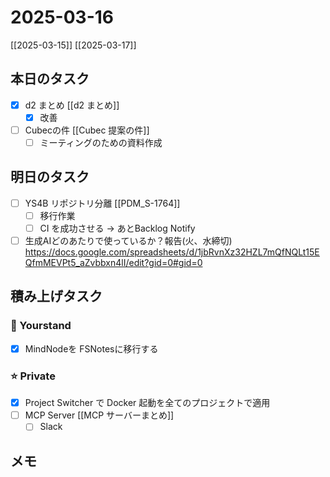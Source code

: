 # 2025-03-16

[[2025-03-15]] [[2025-03-17]]

## 本日のタスク

- [x] d2 まとめ [[d2 まとめ]]
	- [x] 改善
- [ ] Cubecの件 [[Cubec 提案の件]]
	- [ ] ミーティングのための資料作成

## 明日のタスク

- [ ] YS4B リポジトリ分離 [[PDM_S-1764]]
	- [ ] 移行作業
	- [ ] CI を成功させる -> あとBacklog Notify
- [ ] 生成AIどのあたりで使っているか？報告(火、水締切) https://docs.google.com/spreadsheets/d/1jbRvnXz32HZL7mQfNQLt15EQfmMEVPt5_aZvbbxn4lI/edit?gid=0#gid=0

## 積み上げタスク

### 🔵 Yourstand

- [x] MindNodeを FSNotesに移行する

### ⭐️ Private

- [x] Project Switcher で Docker 起動を全てのプロジェクトで適用
- [ ] MCP Server [[MCP サーバーまとめ]]
	- [ ] Slack

## メモ
